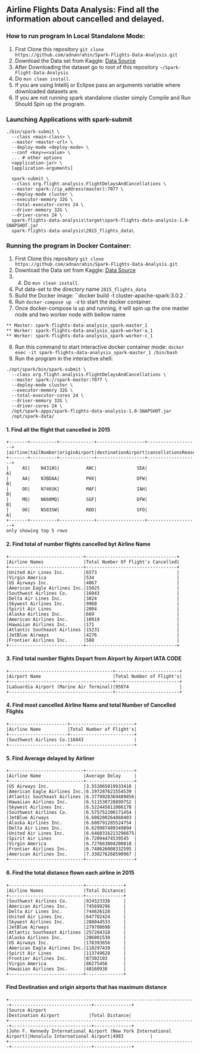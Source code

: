 ## Airline Flights Data Analysis: Find all the information about cancelled and delayed. 

### How to run program In Local Standalone Mode:


1. First Clone this repository ``git clone https://github.com/adnanrahin/Spark-Flights-Data-Analysis.git``
2. Download the Data set from Kaggle: [Data Source](https://www.kaggle.com/usdot/flight-delays)
3. After Downloading the dataset go to root of this repository ``~/Spark-Flight-Data-Analysis``
4. Do ``mvn clean install``.
5. If you are using Intellij or Eclipse pass an arguments variable where downloaded datasets are.
6. If you are not running spark standalone cluster simply Compile and Run Should Spin up the program.

### Launching Applications with spark-submit
```
./bin/spark-submit \
  --class <main-class> \
  --master <master-url> \
  --deploy-mode <deploy-mode> \
  --conf <key>=<value> \
  ... # other options
  <application-jar> \
  [application-arguments]
  
  spark-submit \
  --class org.flight.analysis.FlightDelaysAndCancellations \
  --master spark://ip_address(master):7077 \
  --deploy-mode cluster \
  --executor-memory 32G \
  --total-executor-cores 24 \
  --driver-memory 32G \
  --driver-cores 24 \
  spark-flights-data-analysis\target\spark-flights-data-analysis-1.0-SNAPSHOT.jar
  spark-flights-data-analysis\2015_flights_data\
```
### Running the program in Docker Container:


1. First Clone this repository ``git clone https://github.com/adnanrahin/Spark-Flights-Data-Analysis.git``
2. Download the Data set from Kaggle: [Data Source](https://www.kaggle.com/usdot/flight-delays)
3. 4. Do ``mvn clean install``.
4. Put data-set to the directory name ``2015_flights_data``
5. Build the Docker image: ``docker build -t cluster-apache-spark:3.0.2 .`
6. Run `docker-compose up -d` to start the docker container.
7. Once docker-compose is up and running, it will spin up the one master node and two worker node with bellow name
```
** Master: spark-flights-data-analysis_spark-master_1
** Worker: spark-flights-data-analysis_spark-worker-a_1
** Worker: spark-flights-data-analysis_spark-worker-c_1
```
8. Run this command to start interactive docker container mode: ``docker exec -it spark-flights-data-analysis_spark-master_1 /bin/bash``
9. Run the program in the interactive shell: 
```
./opt/spark/bin/spark-submit \
  --class org.flight.analysis.FlightDelaysAndCancellations \
  --master spark://spark-master:7077 \
  --deploy-mode cluster \
  --executor-memory 32G \
  --total-executor-cores 24 \
  --driver-memory 32G \
  --driver-cores 24 \
  /opt/spark-apps/spark-flights-data-analysis-1.0-SNAPSHOT.jar
  /opt/spark-data/
```


#### 1. Find all the flight that cancelled in 2015
```
+-------+----------+-------------+------------------+-------------------+
|airline|tailNumber|originAirport|destinationAirport|cancellationsReason|
+-------+----------+-------------+------------------+-------------------+
|     AS|    N431AS|          ANC|               SEA|                  A|
|     AA|    N3BDAA|          PHX|               DFW|                  B|
|     OO|    N746SK|          MAF|               IAH|                  B|
|     MQ|    N660MQ|          SGF|               DFW|                  B|
|     OO|    N583SW|          RDD|               SFO|                  A|
+-------+----------+-------------+------------------+-------------------+
only showing top 5 rows
```

#### 2. Find total of number flights cancelled byt Airline Name
```
+----------------------------+----------------------------------+
|Airline Names               |Total Number Of Flight's Cancelled|
+----------------------------+----------------------------------+
|United Air Lines Inc.       |6573                              |
|Virgin America              |534                               |
|US Airways Inc.             |4067                              |
|American Eagle Airlines Inc.|15025                             |
|Southwest Airlines Co.      |16043                             |
|Delta Air Lines Inc.        |3824                              |
|Skywest Airlines Inc.       |9960                              |
|Spirit Air Lines            |2004                              |
|Alaska Airlines Inc.        |669                               |
|American Airlines Inc.      |10919                             |
|Hawaiian Airlines Inc.      |171                               |
|Atlantic Southeast Airlines |15231                             |
|JetBlue Airways             |4276                              |
|Frontier Airlines Inc.      |588                               |
+----------------------------+----------------------------------+
```

#### 3. Find total number flights Depart from Airport by Airport IATA CODE
```
+---------------------------------------+------------------------+
|Airport Name                           |Total Number of Flight's|
+---------------------------------------+------------------------+
|LaGuardia Airport (Marine Air Terminal)|95074                   |
+---------------------------------------+------------------------+
```

#### 4. Find most cancelled Airline Name and total Number of Cancelled Flights
```
+----------------------+------------------------+
|Airline Name          |Total Number of Flight's|
+----------------------+------------------------+
|Southwest Airlines Co.|16043                   |
+----------------------+------------------------+
```

#### 5. Find Average delayed by Airliner
```
+----------------------------+------------------+
|Airline Name                |Average Delay     |
+----------------------------+------------------+
|US Airways Inc.             |3.553065019933418 |
|American Eagle Airlines Inc.|6.197287621554539 |
|Atlantic Southeast Airlines |6.3779928369489856|
|Hawaiian Airlines Inc.      |6.511530728899752 |
|Skywest Airlines Inc.       |6.522445811066178 |
|Southwest Airlines Co.      |6.575752200171454 |
|JetBlue Airways             |6.608200264868403 |
|Alaska Airlines Inc.        |6.608791285524754 |
|Delta Air Lines Inc.        |6.629987489349894 |
|United Air Lines Inc.       |6.6460316213296675|
|Spirit Air Lines            |6.72094474539545  |
|Virgin America              |6.727663804200818 |
|Frontier Airlines Inc.      |6.748626008332595 |
|American Airlines Inc.      |7.330276268590967 |
+----------------------------+------------------+
```

#### 6. Find the total distance flown each airline in 2015

```
+----------------------------+--------------+
|Airline Names               |Total Distance|
+----------------------------+--------------+
|Southwest Airlines Co.      |924523336     |
|American Airlines Inc.      |745699296     |
|Delta Air Lines Inc.        |744626128     |
|United Air Lines Inc.       |647702424     |
|Skywest Airlines Inc.       |288044533     |
|JetBlue Airways             |279708698     |
|Atlantic Southeast Airlines |257284318     |
|Alaska Airlines Inc.        |206001530     |
|US Airways Inc.             |178393656     |
|American Eagle Airlines Inc.|118297439     |
|Spirit Air Lines            |113749628     |
|Frontier Airlines Inc.      |87302103      |
|Virgin America              |86275456      |
|Hawaiian Airlines Inc.      |48160938      |
+----------------------------+--------------+
```
#### Find Destination and origin airports that has maximum distance
```
+----------------------------------------------------------------------+------------------------------+--------------+
|Source Airport                                                        |Destination Airport           |Total Distance|
+----------------------------------------------------------------------+------------------------------+--------------+
|John F. Kennedy International Airport (New York International Airport)|Honolulu International Airport|4983          |
+----------------------------------------------------------------------+------------------------------+--------------+

```
